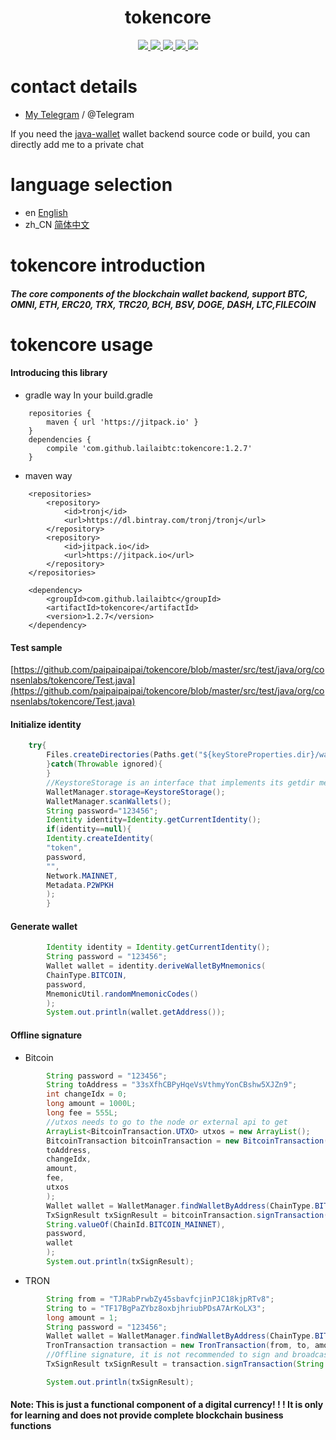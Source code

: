 <h1 align="center">
  tokencore
</h1>
<p align="center">

  <a href="https://travis-ci.com/lailaibtc/tokencore">
    <img src="https://travis-ci.com/lailaibtc/tokencore.svg?branch=master">
  </a>

  <a href="https://github.com/lailaibtc/tokencore/issues">
    <img src="https://img.shields.io/github/issues/lailaibtc/tokencore.svg">
  </a>

  <a href="https://github.com/lailaibtc/tokencore/pulls">
    <img src="https://img.shields.io/github/issues-pr/lailaibtc/tokencore.svg">
  </a>

  <a href="https://github.com/lailaibtc/tokencore/graphs/contributors">
    <img src="https://img.shields.io/github/contributors/lailaibtc/tokencore.svg">
  </a>

  <a href="LICENSE">
    <img src="https://img.shields.io/github/license/lailaibtc/tokencore.svg">
  </a>
  
</p>

# contact details

- [My Telegram](https://t.me/lailaibtc) / @Telegram
  
If you need the [java-wallet](https://github.com/paipaipaipai/java-wallet) wallet backend source code or build, you can directly add me to a private chat

# language selection

- en [English](README.md)
- zh_CN [简体中文](README_zh_CN.md)

# tokencore introduction

##### The core components of the blockchain wallet backend, support BTC, OMNI, ETH, ERC20, TRX, TRC20, BCH, BSV, DOGE, DASH, LTC,FILECOIN

# tokencore usage


#### Introducing this library
- gradle way
In your build.gradle
```
    repositories {
        maven { url 'https://jitpack.io' }
    }
    dependencies {
        compile 'com.github.lailaibtc:tokencore:1.2.7'
    }
```

- maven way
```
	<repositories>
		<repository>
		    <id>tronj</id>
		    <url>https://dl.bintray.com/tronj/tronj</url>
		</repository>
		<repository>
		    <id>jitpack.io</id>
		    <url>https://jitpack.io</url>
		</repository>
	</repositories>
	
	<dependency>
	    <groupId>com.github.lailaibtc</groupId>
	    <artifactId>tokencore</artifactId>
	    <version>1.2.7</version>
	</dependency>
```
#### Test sample
[https://github.com/paipaipaipai/tokencore/blob/master/src/test/java/org/consenlabs/tokencore/Test.java](https://github.com/paipaipaipai/tokencore/blob/master/src/test/java/org/consenlabs/tokencore/Test.java)
#### Initialize identity

```java
    try{
        Files.createDirectories(Paths.get("${keyStoreProperties.dir}/wallets"))
        }catch(Throwable ignored){
        }
        //KeystoreStorage is an interface that implements its getdir method
        WalletManager.storage=KeystoreStorage();
        WalletManager.scanWallets();
        String password="123456";
        Identity identity=Identity.getCurrentIdentity();
        if(identity==null){
        Identity.createIdentity(
        "token",
        password,
        "",
        Network.MAINNET,
        Metadata.P2WPKH
        );
        }
```

#### Generate wallet

```java
        Identity identity = Identity.getCurrentIdentity();
        String password = "123456";
        Wallet wallet = identity.deriveWalletByMnemonics(
        ChainType.BITCOIN,
        password,
        MnemonicUtil.randomMnemonicCodes()
        );
        System.out.println(wallet.getAddress());

```

#### Offline signature

- Bitcoin

```java
        String password = "123456";
        String toAddress = "33sXfhCBPyHqeVsVthmyYonCBshw5XJZn9";
        int changeIdx = 0;
        long amount = 1000L;
        long fee = 555L;
        //utxos needs to go to the node or external api to get
        ArrayList<BitcoinTransaction.UTXO> utxos = new ArrayList();
        BitcoinTransaction bitcoinTransaction = new BitcoinTransaction(
        toAddress,
        changeIdx,
        amount,
        fee,
        utxos
        );
        Wallet wallet = WalletManager.findWalletByAddress(ChainType.BITCOIN, "33sXfhCBPyHqeVsVthmyYonCBshw5XJZn9");
        TxSignResult txSignResult = bitcoinTransaction.signTransaction(
        String.valueOf(ChainId.BITCOIN_MAINNET),
        password,
        wallet
        );
        System.out.println(txSignResult);
```

- TRON

```java
        String from = "TJRabPrwbZy45sbavfcjinPJC18kjpRTv8";
        String to = "TF17BgPaZYbz8oxbjhriubPDsA7ArKoLX3";
        long amount = 1;
        String password = "123456";
        Wallet wallet = WalletManager.findWalletByAddress(ChainType.BITCOIN, "TJRabPrwbZy45sbavfcjinPJC18kjpRTv8");
        TronTransaction transaction = new TronTransaction(from, to, amount);
        //Offline signature, it is not recommended to sign and broadcast together
        TxSignResult txSignResult = transaction.signTransaction(String.valueOf(ChainId.BITCOIN_MAINNET), password, wallet);

        System.out.println(txSignResult);
```

#### Note: This is just a functional component of a digital currency! ! ! It is only for learning and does not provide complete blockchain business functions
